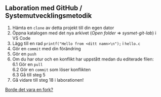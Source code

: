 ## Laboration med GitHub / Systemutvecklingsmetodik
1. Hämta en `clone` av detta projekt till din egen dator
2. Öppna katalogen med det nya arkivet (*Open folder* => *sysmet-git-lab*) i VS Code  
3. Lägg till en rad `printf("Hello from <ditt namn>\n");` i `hello.c`
4. Gör en `commit` med din förändring
5. Gör en `push`
6. Om du har otur och en konflikt har uppstått medan du editerade filen:  
   6.1 Gör en `pull`  
   6.2 Gör en `commit` som löser konflikten  
   6.3 Gå till steg 5  
7. Gå vidare till steg 18 i laborationen!

[Borde det vara en fork?]()

